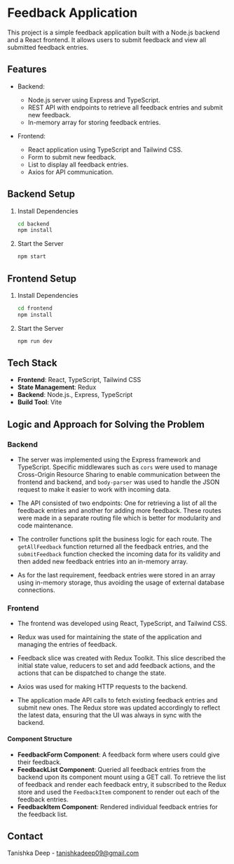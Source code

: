 # Feedback Application

This project is a simple feedback application built with a Node.js backend and a React frontend. It allows users to submit feedback and view all submitted feedback entries.

## Features

- Backend:
  - Node.js server using Express and TypeScript.
  - REST API with endpoints to retrieve all feedback entries and submit new feedback.
  - In-memory array for storing feedback entries.

- Frontend:
  - React application using TypeScript and Tailwind CSS.
  - Form to submit new feedback.
  - List to display all feedback entries.
  - Axios for API communication.

## Backend Setup

1. Install Dependencies

   ```bash
   cd backend
   npm install
    ```

2. Start the Server
    ```bash
    npm start
    ```


## Frontend Setup

1. Install Dependencies

   ```bash
   cd frontend
   npm install
    ```

2. Start the Server
    ```bash
    npm run dev
    ```

## Tech Stack

- **Frontend**: React, TypeScript, Tailwind CSS
- **State Management**: Redux
- **Backend**: Node.js., Express, TypeScript
- **Build Tool**: Vite

## Logic and Approach for Solving the Problem

### Backend

- The server was implemented using the Express framework and TypeScript. Specific middlewares such as `cors` were used to manage Cross-Origin Resource Sharing to enable communication between the frontend and backend, and `body-parser` was used to handle the JSON request to make it easier to work with incoming data.

- The API consisted of two endpoints: One for retrieving a list of all the feedback entries and another for adding more feedback. These routes were made in a separate routing file which is better for modularity and code maintenance.

- The controller functions split the business logic for each route. The `getAllFeedback` function returned all the feedback entries, and the `submitFeedback` function checked the incoming data for its validity and then added new feedback entries into an in-memory array.

- As for the last requirement, feedback entries were stored in an array using in-memory storage, thus avoiding the usage of external database connections.

### Frontend

- The frontend was developed using React, TypeScript, and Tailwind CSS. 

- Redux was used for maintaining the state of the application and managing the entries of feedback. 
- Feedback slice was created with Redux Toolkit. This slice described the initial state value, reducers to set and add feedback actions, and the actions that can be dispatched to change the state.

- Axios was used for making HTTP requests to the backend. 

- The application made API calls to fetch existing feedback entries and submit new ones. The Redux store was updated accordingly to reflect the latest data, ensuring that the UI was always in sync with the backend.

#### Component Structure

- **FeedbackForm Component**: A feedback form where users could give their feedback.
- **FeedbackList Component**: Queried all feedback entries from the backend upon its component mount using a GET call. To retrieve the list of feedback and render each feedback entry, it subscribed to the Redux store and used the `FeedbackItem` component to render out each of the feedback entries.
- **FeedbackItem Component**: Rendered individual feedback entries for the feedback list.

## Contact

Tanishka Deep - [tanishkadeep09@gmail.com](mailto:tanishkadeep09@gmail.com)
